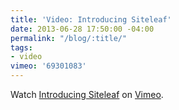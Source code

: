 ```yaml
---
title: 'Video: Introducing Siteleaf'
date: 2013-06-28 17:50:00 -04:00
permalink: "/blog/:title/"
tags:
- video
vimeo: '69301083'
---
```


Watch <a href="http://vimeo.com/69301083">Introducing Siteleaf</a> on <a href="http://vimeo.com">Vimeo</a>.
